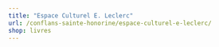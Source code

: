 ```yaml
---
title: "Espace Culturel E. Leclerc"
url: /conflans-sainte-honorine/espace-culturel-e-leclerc/
shop: livres
---
```

